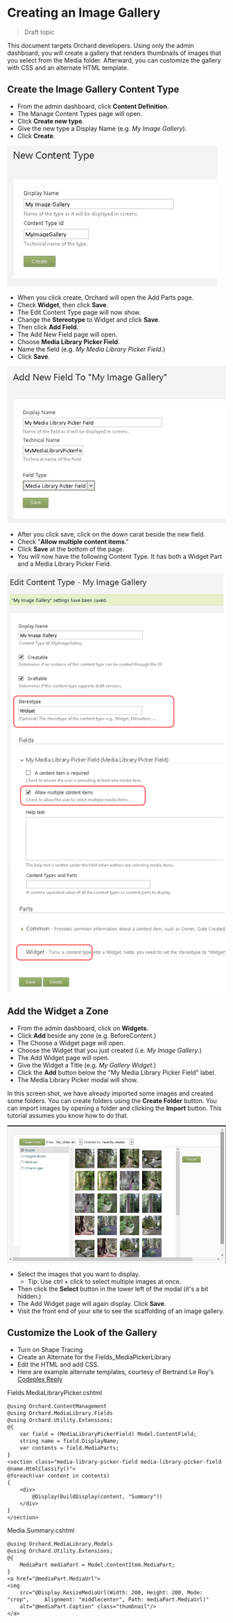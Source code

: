 Creating an Image Gallery
=========================
> Draft topic 

This document targets Orchard developers. Using only the admin dashboard, you will create a gallery that renders thumbnails of images that you select from the Media folder. Afterward, you can customize the gallery with CSS and an alternate HTML template.

Create the Image Gallery Content Type
-------------------------------------


- From the admin dashboard, click **Content Definition**.
- The Manage Content Types page will open.
- Click **Create new type**.
- Give the new type a Display Name (e.g. *My Image Gallery*).
- Click **Create**.

![New content type](/Attachments/Creating-an-image-gallery/new-content-type.jpg)

- When you click create, Orchard will open the Add Parts page.
- Check **Widget**, then click **Save**.
- The Edit Content Type page will now show.
- Change the **Stereotype** to Widget and click **Save**.
- Then click **Add Field**.
- The Add New Field page will open.
- Choose **Media Library Picker Field**.
- Name the field (e.g. *My Media Library Picker Field*.)
- Click **Save**.

![Add a new field](/Attachments/Creating-an-image-gallery/add-new-field.jpg)

- After you click save, click on the down carat beside the new field.
- Check "**Allow multiple content items**."
- Click **Save** at the bottom of the page.
- You will now have the following Content Type. It has both a Widget Part and a Media Library Picker Field.

![Finished content type](/Attachments/Creating-an-image-gallery/finished-content-type.jpg)

Add the Widget a Zone
---------------------


- From the admin dashboard, click on **Widgets**.
- Click **Add** beside any zone (e.g. BeforeContent.)
- The Choose a Widget page will open.
- Choose the Widget that you just created (i.e. *My Image Gallery*.)
- The Add Widget page will open.
- Give the Widget a Title (e.g. *My Gallery Widget*.)
- Click the **Add** button below the "My Media Library Picker Field" label.
- The Media Library Picker modal will show.

In this screen shot, we have already imported some images and created some folders. You can create folders using the **Create Folder** button. You can import images by opening a folder and clicking the **Import** button. This tutorial assumes you know how to do that.

 ![Finished content type](/Attachments/Creating-an-image-gallery/modal-popup.jpg)

- Select the images that you want to display.
	- Tip: Use ctrl + click to select multiple images at once.
- Then click the **Select** button in the lower left of the modal (it's a bit hidden.)
- The Add Widget page will again display. Click **Save**.
- Visit the front end of your site to see the scaffolding of an image gallery.

Customize the Look of the Gallery
---------------------------------


- Turn on Shape Tracing
- Create an Alternate for the Fields_MediaPickerLibrary
- Edit the HTML and add CSS.
- Here are example alternate templates, courtesy of Bertrand Le Roy's [Codeplex Reply](https://orchard.codeplex.com/discussions/454808) 

Fields.MediaLibraryPicker.cshtml

    @using Orchard.ContentManagement
    @using Orchard.MediaLibrary.Fields
    @using Orchard.Utility.Extensions;    
    @{
    	var field = (MediaLibraryPickerField) Model.ContentField;
    	string name = field.DisplayName;
    	var contents = field.MediaParts;
    }
    <section class="media-library-picker-field media-library-picker-field @name.HtmlClassify()">
    @foreach(var content in contents) 
	{
   	 	<div>
    		@Display(BuildDisplay(content, "Summary"))
    	</div>
	}
    </section>

Media.Summary.cshtml
    
    @using Orchard.MediaLibrary.Models
    @using Orchard.Utility.Extensions;
    @{
    	MediaPart mediaPart = Model.ContentItem.MediaPart;
    }
    <a href="@mediaPart.MediaUrl">
    <img 
		src="@Display.ResizeMediaUrl(Width: 200, Height: 200, Mode: "crop", 	Alignment: "middlecenter", Path: mediaPart.MediaUrl)" 	
		alt="@mediaPart.Caption" class="thumbnail"/>
    </a>